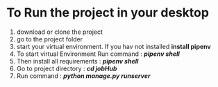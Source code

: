 # To Run the project in your desktop

1. download or clone the project 
2. go to the project folder 
3. start your virtual environment. If you hav not installed **install pipenv**
4. To start virtual Environment Run command :   ***pipenv shell***
5. Then install all requirements :   ***pipenv shell***
6. Go to project directory :   ***cd jobHub***
7. Run command :  ***python manage.py runserver***
